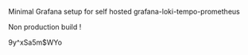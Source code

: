Minimal Grafana setup for self hosted grafana-loki-tempo-prometheus

Non production build !

9y^xSa5m$WYo
